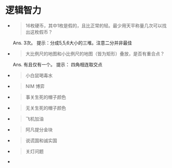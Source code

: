 # 逻辑智力

- > 16枚硬币，其中1枚是假的，且比正常的轻。最少用天平称量几次可以找出这枚假币？

     Ans. 3次。 提示：分成5,5,6大小的三堆。注意二分并非最佳
- > 大比例尺的地图和小比例尺的地图（皆为矩形）叠放，是否有重合点？

     Ans. 有且仅有一个。 提示： 四角相连取交点
- > 小白鼠喝毒水
- > NIM 博弈
- > 事关生死的帽子颜色
- > 无关生死的帽子颜色
- > 飞机加油
- >  阿凡提分金块
- > 说谎国和诚实国
- > 关灯问题
- 
